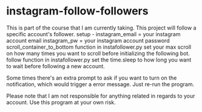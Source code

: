 # instagram-follow-followers
This is part of the course that I am currently taking. This project will follow a specific account's follower.
setup - 
instagram_email = your instagram account email
instagram_pw = your instagram account password
scroll_container_to_bottom function in instafollower.py set your max scroll on how many times you want to scroll before initializing the following bot.
follow function in instafollower.py set the time.sleep to how long you want to wait before following a new account.

Some times there's an extra prompt to ask if you want to turn on the notification, which would trigger a error message. Just re-run the program.

Please note that I am not responsible for anything related in regards to your account. Use this program at your own risk.
